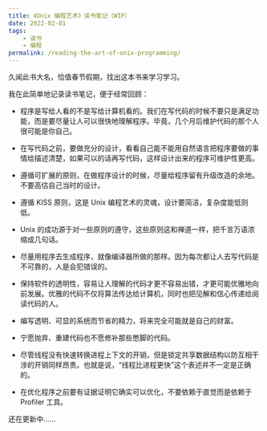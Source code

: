 ```yaml
---
title: 《Unix 编程艺术》读书笔记（WIP）
date: 2022-02-01
tags:
    - 读书
    - 编程
permalink: /reading-the-art-of-unix-programming/
---
```


久闻此书大名，恰值春节假期，找出这本书来学习学习。

我在此简单地记录读书笔记，便于经常回顾：

-   程序是写给人看的不是写给计算机看的。我们在写代码的时候不要只是满足功能，而是要尽量让人可以很快地理解程序。毕竟，几个月后维护代码的那个人很可能是你自己。
-   在写代码之前，要做充分的设计，看看自己能不能用自然语言把程序要做的事情给描述清楚，如果可以的话再写代码，这样设计出来的程序可维护性更高。
-   遵循可扩展的原则，在做程序设计的时候，尽量给程序留有升级改造的余地。不要高估自己当时的设计。
-   遵循 KISS 原则，这是 Unix 编程艺术的灵魂，设计要简洁，复杂度能低则低。
-   Unix 的成功源于对一些原则的遵守，这些原则这和禅道一样，把千言万语浓缩成几句话。
-   尽量用程序去生成程序，就像编译器所做的那样。因为每次都让人去写代码是不可靠的，人是会犯错误的。
-   保持软件的透明性，容易让人理解的代码才更不容易出错，才更可能优雅地向前发展。优雅的代码不仅将算法传达给计算机，同时也把见解和信心传递给阅读代码的人。
-   编写透明、可显的系统而节省的精力，将来完全可能就是自己的财富。
-   宁愿抛弃、重建代码也不愿修补那些憋脚的代码。
-   尽管线程没有快速转换进程上下文的开销，但是锁定共享数据结构以防互相干涉的开销同样昂贵。也就是说，“线程比进程更快”这个表述并不一定是正确的。

-   在优化程序之前要有证据证明它确实可以优化，不要依赖于直觉而是依赖于 Profiler 工具。

还在更新中……
